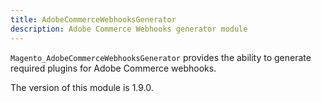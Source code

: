 ```yaml
---
title: AdobeCommerceWebhooksGenerator
description: Adobe Commerce Webhooks generator module
---
```


`Magento_AdobeCommerceWebhooksGenerator` provides the ability to generate required plugins for Adobe Commerce webhooks.

<InlineAlert slots="text" />
The version of this module is 1.9.0.
